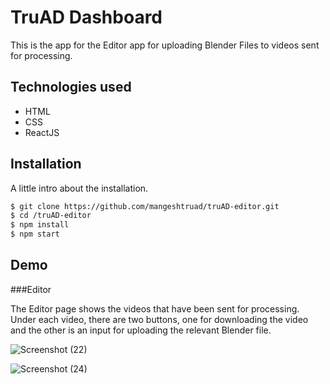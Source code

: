# TruAD Dashboard

This is the app for the Editor app for uploading Blender Files to videos sent for processing.

## Technologies used

- HTML
- CSS
- ReactJS


## Installation

A little intro about the installation.

```bash
$ git clone https://github.com/mangeshtruad/truAD-editor.git
$ cd /truAD-editor
$ npm install
$ npm start
```

## Demo

###Editor

The Editor page shows the videos that have been sent for processing. Under each video, there are two buttons, one for downloading the video and the other is an input for uploading the relevant Blender file.

![Screenshot (22)](https://github.com/mangeshtruad/truAD-editor/assets/173453541/cf110ab7-df69-4d65-997f-8efafbb195e2)

![Screenshot (24)](https://github.com/mangeshtruad/truAD-editor/assets/173453541/302e63c3-800d-43ca-9756-1992bf83bf16)
